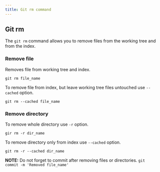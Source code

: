 ```yaml
---
title: Git rm command
---
```


## Git rm

The ```git rm``` command allows you to remove files from the working tree and from the index.

### Remove file
Removes file from working tree and index.

```git rm file_name```

To remove file from index, but leave working tree files untouched use ```--cached``` option.

```git rm --cached file_name```

### Remove directory
To remove whole directory use ```-r``` option.

```gir rm -r dir_name```

To remove directory only from index use ```--cached``` option.

```git rm -r --cached dir_name```

**NOTE:** Do not forget to commit after removing files or directories. ```git commit -m 'Removed file_name'```
